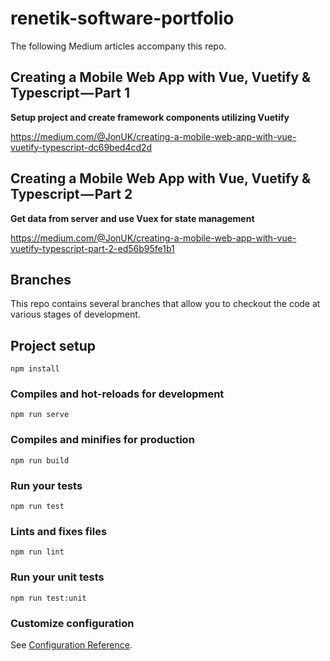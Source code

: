 
# renetik-software-portfolio
The following Medium articles accompany this repo.

## Creating a Mobile Web App with Vue, Vuetify & Typescript — Part 1
**Setup project and create framework components utilizing Vuetify**

https://medium.com/@JonUK/creating-a-mobile-web-app-with-vue-vuetify-typescript-dc69bed4cd2d


## Creating a Mobile Web App with Vue, Vuetify & Typescript — Part 2
**Get data from server and use Vuex for state management**

https://medium.com/@JonUK/creating-a-mobile-web-app-with-vue-vuetify-typescript-part-2-ed56b95fe1b1

## Branches

This repo contains several branches that allow you to checkout the code at various stages of development.

## Project setup
```
npm install
```

### Compiles and hot-reloads for development
```
npm run serve
```

### Compiles and minifies for production
```
npm run build
```

### Run your tests
```
npm run test
```

### Lints and fixes files
```
npm run lint
```

### Run your unit tests
```
npm run test:unit
```

### Customize configuration
See [Configuration Reference](https://cli.vuejs.org/config/).
